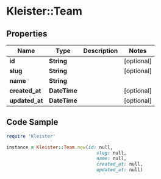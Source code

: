 # Kleister::Team

## Properties

Name | Type | Description | Notes
------------ | ------------- | ------------- | -------------
**id** | **String** |  | [optional] 
**slug** | **String** |  | [optional] 
**name** | **String** |  | 
**created_at** | **DateTime** |  | [optional] 
**updated_at** | **DateTime** |  | [optional] 

## Code Sample

```ruby
require 'Kleister'

instance = Kleister::Team.new(id: null,
                                 slug: null,
                                 name: null,
                                 created_at: null,
                                 updated_at: null)
```


